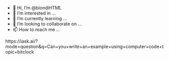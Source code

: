 - 👋 Hi, I’m @blondiHTML
- 👀 I’m interested in ...
- 🌱 I’m currently learning ...
- 💞️ I’m looking to collaborate on ...
- 📫 How to reach me ...

<!---
blondiHTML/blondiHTML is a ✨ special ✨ repository because its `README.md` (this file) appears on your GitHub profile.
You can click the Preview link to take a look at your changes.
--->https://iask.ai/?mode=question&q=Can+you+write+an+example+using+computer+code+topic+bitclock
